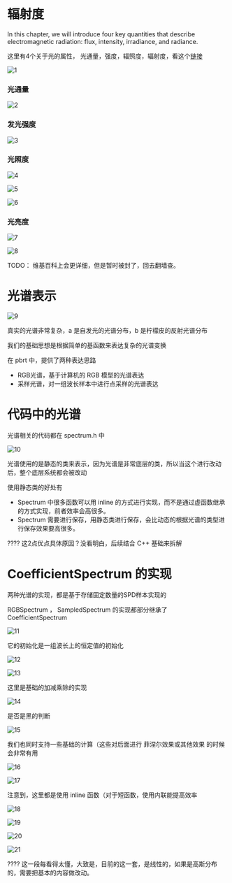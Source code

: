 ﻿# 辐射度

In this chapter, we will introduce four key quantities that describe electromagnetic radiation: flux, intensity, irradiance, and radiance.

这里有4个关于光的属性， 光通量，强度，辐照度，辐射度，看这个[链接](https://www.junpin360.com/html/2015-04-12/4088.html)

![1](05_16/1.png)

### 光通量

![2](05_16/2.png)

### 发光强度

![3](05_16/3.png)

### 光照度

![4](05_16/4.png)

![5](05_16/5.png)

![6](05_16/6.png)

### 光亮度

![7](05_16/7.png)

![8](05_16/8.png)

TODO： 维基百科上会更详细，但是暂时被封了，回去翻墙查。

# 光谱表示

![9](05_16/9.png)

真实的光谱非常复杂，a 是自发光的光谱分布，b 是柠檬皮的反射光谱分布

我们的基础思想是根据简单的基函数来表达复杂的光谱变换

在 pbrt 中，提供了两种表达思路

- RGB光谱，基于计算机的 RGB 模型的光谱表达
- 采样光谱，对一组波长样本中进行点采样的光谱表达

# 代码中的光谱

光谱相关的代码都在 spectrum.h 中

![10](05_16/10.png)

光谱使用的是静态的类来表示，因为光谱是非常底层的类，所以当这个进行改动后，整个底层系统都会被改动

使用静态类的好处有

- Spectrum 中很多函数可以用 inline 的方式进行实现，而不是通过虚函数继承的方式实现，前者效率会高很多。
- Spectrum 需要进行保存，用静态类进行保存，会比动态的根据光谱的类型进行保存效果要高很多。

???? 这2点优点具体原因？没看明白，后续结合 C++ 基础来拆解

# CoefficientSpectrum  的实现

两种光谱的实现，都是基于存储固定数量的SPD样本实现的

RGBSpectrum ， SampledSpectrum 的实现都部分继承了 CoefficientSpectrum

![11](05_16/11.png)

它的初始化是一组波长上的恒定值的初始化

![12](05_16/12.png)

![13](05_16/13.png)

这里是基础的加减乘除的实现

![14](05_16/14.png)

是否是黑的判断

![15](05_16/15.png)

我们也同时支持一些基础的计算（这些对后面进行 菲涅尔效果或其他效果 的时候会非常有用

![16](05_16/16.png)

![17](05_16/17.png)

注意到，这里都是使用 inline 函数（对于短函数，使用内联能提高效率

![18](05_16/18.png)

![19](05_16/19.png)

![20](05_16/20.png)

![21](05_16/21.png)

???? 这一段每看得太懂，大致是，目前的这一套，是线性的，如果是高斯分布的，需要把基本的内容做改动。








